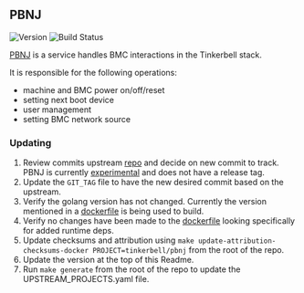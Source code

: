 ## **PBNJ**
![Version](https://img.shields.io/badge/version-6b3bb36af744c896d7364cdf57b9f7f71540b573-blue)
![Build Status](https://codebuild.us-west-2.amazonaws.com/badges?uuid=eyJlbmNyeXB0ZWREYXRhIjoid2ljSmVyT01VN0tXZ1N2YVNoZml3UVIycUluczh2NDUvaGgyWXhMaVp2NFFuV1M3RjZVelY5WFVEMmhhZlUwaDl6UWlwS2pxYUlpZ1RLdEU0NmNMNDFnPSIsIml2UGFyYW1ldGVyU3BlYyI6IkQwOWtkMmlEV0Yyb1dYSVoiLCJtYXRlcmlhbFNldFNlcmlhbCI6MX0%3D&branch=main)

[PBNJ](https://github.com/tinkerbell/pbnj) is a service handles BMC interactions in the Tinkerbell stack.

It is responsible for the following operations:
* machine and BMC power on/off/reset
* setting next boot device
* user management
* setting BMC network source

### Updating

1. Review commits upstream [repo](https://github.com/tinkerbell/pbnj) and decide on new commit to track. PBNJ is currently [experimental](https://github.com/packethost/standards/blob/main/experimental-statement.md) and does not have a release tag.
1. Update the `GIT_TAG` file to have the new desired commit based on the upstream.
1. Verify the golang version has not changed. Currently the version mentioned in a [dockerfile](https://github.com/tinkerbell/pbnj/blob/main/cmd/pbnj/Dockerfile#L1) is being used to build.
1. Verify no changes have been made to the [dockerfile](https://github.com/tinkerbell/pbnj/blob/main/cmd/pbnj/Dockerfile) looking specifically for added runtime deps.
1. Update checksums and attribution using `make update-attribution-checksums-docker PROJECT=tinkerbell/pbnj` from the root of the repo.
1. Update the version at the top of this Readme.
1. Run `make generate` from the root of the repo to update the UPSTREAM_PROJECTS.yaml file.
